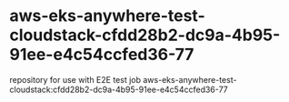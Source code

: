 # aws-eks-anywhere-test-cloudstack-cfdd28b2-dc9a-4b95-91ee-e4c54ccfed36-77
repository for use with E2E test job aws-eks-anywhere-test-cloudstack:cfdd28b2-dc9a-4b95-91ee-e4c54ccfed36-77
